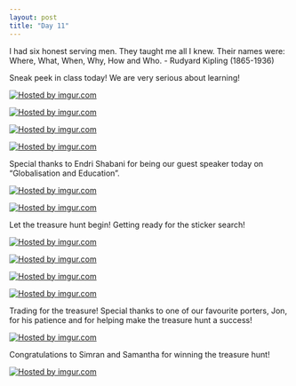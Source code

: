 ```yaml
---
layout: post
title: "Day 11"
---
```


I had six honest serving men. They taught me all I knew. Their names were: Where, What, When, Why, How and Who. - Rudyard Kipling (1865-1936)

Sneak peek in class today! We are very serious about learning!

<a href="http://imgur.com/eS5UAdc"><img src="http://i.imgur.com/eS5UAdc.jpg" title="Hosted by imgur.com" /></a>

<a href="http://imgur.com/lo7oh0d"><img src="http://i.imgur.com/lo7oh0d.jpg" title="Hosted by imgur.com" /></a>

<a href="http://imgur.com/kklbatc"><img src="http://i.imgur.com/kklbatc.jpg" title="Hosted by imgur.com" /></a>

<a href="http://imgur.com/wJYKo5k"><img src="http://i.imgur.com/wJYKo5k.jpg" title="Hosted by imgur.com" /></a>

Special thanks to Endri Shabani for being our guest speaker today on “Globalisation and Education”.

<a href="http://imgur.com/CL6S3mi"><img src="http://i.imgur.com/CL6S3mi.jpg" title="Hosted by imgur.com" /></a>

<a href="http://imgur.com/KQPAQuy"><img src="http://i.imgur.com/KQPAQuy.jpg" title="Hosted by imgur.com" /></a>

Let the treasure hunt begin! Getting ready for the sticker search!

<a href="http://imgur.com/W21R6rU"><img src="http://i.imgur.com/W21R6rU.jpg?1" title="Hosted by imgur.com"/></a>

<a href="http://imgur.com/RsYKQkQ"><img src="http://i.imgur.com/RsYKQkQ.jpg?1" title="Hosted by imgur.com"/></a>

<a href="http://imgur.com/onTzmUY"><img src="http://i.imgur.com/onTzmUY.jpg?1" title="Hosted by imgur.com"/></a>

<a href="http://imgur.com/LDzUfzh"><img src="http://i.imgur.com/LDzUfzh.jpg" title="Hosted by imgur.com"/></a>

Trading for the treasure! Special thanks to one of our favourite porters, Jon,  for his patience and for helping make the treasure hunt a success! 

<a href="http://imgur.com/go36xgE"><img src="http://i.imgur.com/go36xgE.jpg" title="Hosted by imgur.com"/></a>

Congratulations to Simran and Samantha for winning the treasure hunt!

<a href="http://imgur.com/klw1kd3"><img src="http://i.imgur.com/klw1kd3.jpg" title="Hosted by imgur.com"/></a>

